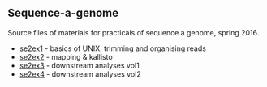 ## Sequence-a-genome
Source files of materials for practicals of sequence a genome, spring 2016.

- [se2ex1](se2ex1) - basics of UNIX, trimming and organising reads
- [se2ex2](se2ex2) - mapping & kallisto
- [se2ex3](se2ex3) - downstream analyses vol1
- [se2ex4](se2ex4) - downstream analyses vol2
